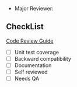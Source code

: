 - Major Reviewer: 

## CheckList

[Code Review Guide](https://buzzvil.atlassian.net/wiki/spaces/DEV/pages/453574804/Code+Review+Guide)

- [ ] Unit test coverage
- [ ] Backward compatibility
- [ ] Documentation
- [ ] Self reviewed
- [ ] Needs QA
